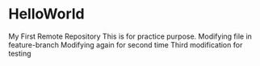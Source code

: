 # HelloWorld
My First Remote Repository
This is for practice purpose.
Modifying file in feature-branch
Modifying again for second time
Third modification for testing
